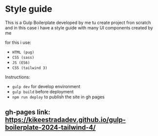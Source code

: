 # Style guide

This is a Gulp Boilerplate developed by me tu create project fron scratch and in this case i have a style guide with many UI components created by me

for this i use:

- `HTML (pug)`
- `CSS (sass)`
- `JS (ES6)`
- `CSS (tailwind 3)`

Instructions:

- `gulp dev` for develop environment
- `gulp build` before deployment
- `npm run deploy` to publish the site in gh pages

## gh-pages link: https://kikeestradadev.github.io/gulp-boilerplate-2024-tailwind-4/
